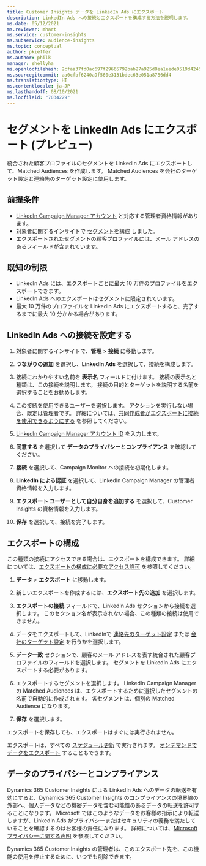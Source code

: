 ```yaml
---
title: Customer Insights データを LinkedIn Ads にエクスポート
description: LinkedIn Ads への接続とエクスポートを構成する方法を説明します。
ms.date: 05/12/2021
ms.reviewer: mhart
ms.service: customer-insights
ms.subservice: audience-insights
ms.topic: conceptual
author: pkieffer
ms.author: philk
manager: shellyha
ms.openlocfilehash: 2cfaa37fd0ac697f29665792bab27a925d8ea1eede0519d424524a7e5accbfeb
ms.sourcegitcommit: aa0cfbf6240a9f560e3131bdec63e051a8786dd4
ms.translationtype: HT
ms.contentlocale: ja-JP
ms.lasthandoff: 08/10/2021
ms.locfileid: "7034229"
---
```

# <a name="export-segments-to-linkedin-ads-preview"></a>セグメントを LinkedIn Ads にエクスポート (プレビュー)

統合された顧客プロファイルのセグメントを LinkedIn Ads にエクスポートして、Matched Audiences を作成します。 Matched Audiences を会社のターゲット設定と連絡先のターゲット設定に使用します。

## <a name="prerequisites"></a>前提条件

-   [LinkedIn Campaign Manager アカウント](https://business.linkedin.com/marketing-solutions/ads) と対応する管理者資格情報があります。
-   対象者に関するインサイトで [セグメントを構成](segments.md) しました。
-   エクスポートされたセグメントの顧客プロファイルには、メール アドレスのあるフィールドが含まれています。

## <a name="known-limitations"></a>既知の制限

- LinkedIn Ads には、エクスポートごとに最大 10 万件のプロファイルをエクスポートできます。
- LinkedIn Ads へのエクスポートはセグメントに限定されています。
- 最大 10 万件のプロファイルを LinkedIn Ads にエクスポートすると、完了するまでに最大 10 分かかる場合があります。 

## <a name="set-up-the-connection-to-linkedin-ads"></a>LinkedIn Ads への接続を設定する

1. 対象者に関するインサイトで、**管理** > **接続** に移動します。

1. **つながりの追加** を選択し、**LinkedIn Ads** を選択して、接続を構成します。

1. 接続にわかりやすい名前を **表示名** フィールドに付けます。 接続の表示名と種類は、この接続を説明します。 接続の目的とターゲットを説明する名前を選択することをお勧めします。

1. この接続を使用できるユーザーを選択します。 アクションを実行しない場合、既定は管理者です。 詳細については、[共同作成者がエクスポートに接続を使用できるようにする](connections.md#allow-contributors-to-use-a-connection-for-exports) を参照してください。

1. [LinkedIn Campaign Manager アカウント ID](https://www.linkedin.com/help/lms/answer/a424270) を入力します。

1. **同意する** を選択して **データのプライバシーとコンプライアンス** を確認してください。

1. **接続** を選択して、Campaign Monitor への接続を初期化します。

1. **LinkedIn による認証** を選択して、LinkedIn Campaign Manager の管理者資格情報を入力します。

1. **エクスポート ユーザーとして自分自身を追加する** を選択して、Customer Insights の資格情報を入力します。

1. **保存** を選択して、接続を完了します。

## <a name="configure-an-export"></a>エクスポートの構成

この種類の接続にアクセスできる場合は、エクスポートを構成できます。 詳細については、[エクスポートの構成に必要なアクセス許可](export-destinations.md#set-up-a-new-export) を参照してください。

1. **データ** > **エクスポート** に移動します。

1. 新しいエクスポートを作成するには、**エクスポート先の追加** を選択します。

1. **エクスポートの接続** フィールドで、LinkedIn Ads セクションから接続を選択します。 このセクション名が表示されない場合、この種類の接続は使用できません。

1. データをエクスポートして、LinkedInで [連絡先のターゲット設定](https://business.linkedin.com/marketing-solutions/ad-targeting/contact-targeting) または [会社のターゲット設定](https://business.linkedin.com/marketing-solutions/ad-targeting/account-targeting) を行うかを選択します。 

1. **データ一致** セクションで、顧客のメール アドレスを表す統合された顧客プロファイルのフィールドを選択します。 セグメントを LinkedIn Ads にエクスポートする必要があります。

1. エクスポートするセグメントを選択します。 LinkedIn Campaign Manager の Matched Audiences は、エクスポートするために選択したセグメントの名前で自動的に作成されます。 各セグメントは、個別の Matched Audience になります。 

1. **保存** を選択します。

エクスポートを保存しても、エクスポートはすぐには実行されません。

エクスポートは、すべての [スケジュール更新](system.md#schedule-tab) で実行されます。 [オンデマンドでデータをエクスポート](export-destinations.md#run-exports-on-demand) することもできます。 


## <a name="data-privacy-and-compliance"></a>データのプライバシーとコンプライアンス

Dynamics 365 Customer Insights による LinkedIn Ads へのデータの転送を有効にすると、Dynamics 365 Customer Insights のコンプライアンスの境界線の外部へ、個人データなどの機密データを含む可能性のあるデータの転送を許可することになります。 Microsoft ではこのようなデータをお客様の指示により転送しますが、LinkedIn Ads がプライバシーまたはセキュリティの義務を満たしていることを確認するのはお客様の責任になります。 詳細については、[Microsoft プライバシーに関する声明](https://go.microsoft.com/fwlink/?linkid=396732) を参照してください。

Dynamics 365 Customer Insights の管理者は、このエクスポート先を、この機能の使用を停止するために、いつでも削除できます。
